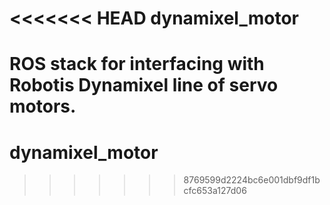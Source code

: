 <<<<<<< HEAD
dynamixel_motor
===============

ROS stack for interfacing with Robotis Dynamixel line of servo motors.
=======
# dynamixel_motor
>>>>>>> 8769599d2224bc6e001dbf9df1bcfc653a127d06
